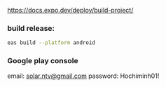 https://docs.expo.dev/deploy/build-project/
### build release:
```bash
eas build --platform android
```
### Google play console
email: solar.ntv@gmail.com
password: Hochiminh01!